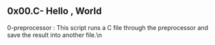 0x00.C- Hello , World
--------------------------------
0-preprocessor : This script runs a C file through the preprocessor and save the result into another file.\n
